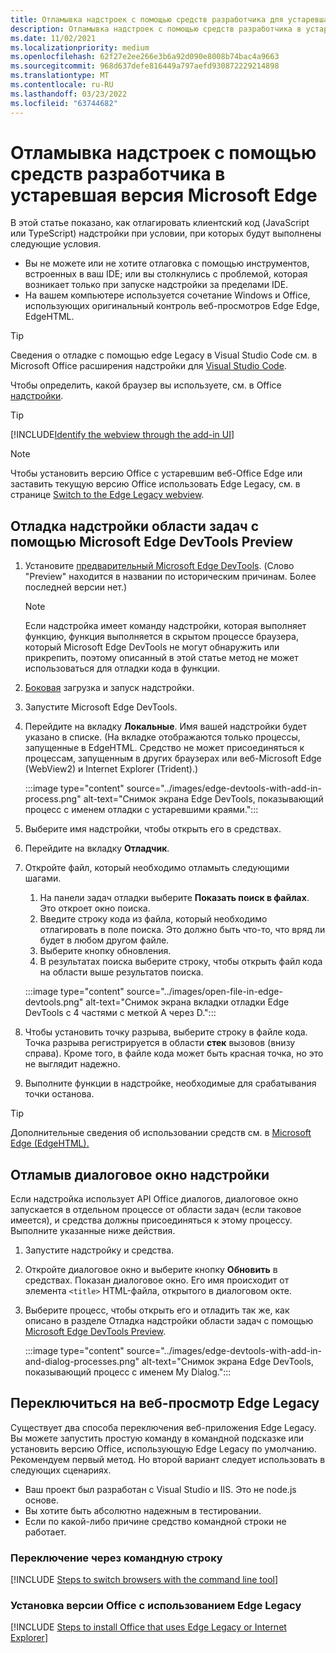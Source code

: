 ```yaml
---
title: Отламывка надстроек с помощью средств разработчика для устаревшая версия Microsoft Edge
description: Отламывка надстроек с помощью средств разработчика в устаревшая версия Microsoft Edge.
ms.date: 11/02/2021
ms.localizationpriority: medium
ms.openlocfilehash: 62f27e2ee266e3b6a92d090e8008b74bac4a9663
ms.sourcegitcommit: 968d637defe816449a797aefd930872229214898
ms.translationtype: MT
ms.contentlocale: ru-RU
ms.lasthandoff: 03/23/2022
ms.locfileid: "63744682"
---
```

# <a name="debug-add-ins-using-developer-tools-in-microsoft-edge-legacy"></a>Отламывка надстроек с помощью средств разработчика в устаревшая версия Microsoft Edge

В этой статье показано, как отлагировать клиентский код (JavaScript или TypeScript) надстройки при условии, при которых будут выполнены следующие условия.

- Вы не можете или не хотите отлаговка с помощью инструментов, встроенных в ваш IDE; или вы столкнулись с проблемой, которая возникает только при запуске надстройки за пределами IDE.
- На вашем компьютере используется сочетание Windows и Office, использующих оригинальный контроль веб-просмотров Edge Edge, EdgeHTML.

> [!TIP]
> Сведения о отладке с помощью edge Legacy в Visual Studio Code см. в Microsoft Office расширения надстройки для [Visual Studio Code](debug-with-vs-extension.md).

Чтобы определить, какой браузер вы используете, см. в Office [надстройки](../concepts/browsers-used-by-office-web-add-ins.md). 

> [!TIP]
> [!INCLUDE[Identify the webview through the add-in UI](../includes/identify-webview-in-ui.md)]

> [!NOTE]
> Чтобы установить версию Office с устаревшим веб-Office Edge или заставить текущую версию Office использовать Edge Legacy, см. в странице [Switch to the Edge Legacy webview](#switch-to-the-edge-legacy-webview).

## <a name="debug-a-task-pane-add-in-using-microsoft-edge-devtools-preview"></a>Отладка надстройки области задач с помощью Microsoft Edge DevTools Preview

1. Установите [предварительный Microsoft Edge DevTools](https://www.microsoft.com/p/microsoft-edge-devtools-preview/9mzbfrmz0mnj?activetab=pivot%3Aoverviewtab). (Слово "Preview" находится в названии по историческим причинам. Более последней версии нет.)

   > [!NOTE]
   > Если надстройка имеет команду [](../design/add-in-commands.md) надстройки, которая выполняет функцию, функция выполняется в скрытом процессе браузера, который Microsoft Edge DevTools не могут обнаружить или прикрепить, поэтому описанный в этой статье метод не может использоваться для отладки кода в функции.

1. [Боковая](create-a-network-shared-folder-catalog-for-task-pane-and-content-add-ins.md) загрузка и запуск надстройки.
1. Запустите Microsoft Edge DevTools.
1. Перейдите на вкладку **Локальные**. Имя вашей надстройки будет указано в списке. (На вкладке отображаются только процессы, запущенные в EdgeHTML. Средство не может присоединяться к процессам, запущенным в других браузерах или веб-Microsoft Edge (WebView2) и Internet Explorer (Trident).)

   :::image type="content" source="../images/edge-devtools-with-add-in-process.png" alt-text="Снимок экрана Edge DevTools, показывающий процесс с именем отладки с устаревшими краями.":::

1. Выберите имя надстройки, чтобы открыть его в средствах.
1. Перейдите на вкладку **Отладчик**.
1. Откройте файл, который необходимо отламыть следующими шагами.

   1. На панели задач отладки выберите **Показать поиск в файлах**. Это откроет окно поиска.
   1. Введите строку кода из файла, который необходимо отлагировать в поле поиска. Это должно быть что-то, что вряд ли будет в любом другом файле.
   1. Выберите кнопку обновления.
   1. В результатах поиска выберите строку, чтобы открыть файл кода на области выше результатов поиска.

   :::image type="content" source="../images/open-file-in-edge-devtools.png" alt-text="Снимок экрана вкладки отладки Edge DevTools с 4 частями с меткой A через D.":::

1. Чтобы установить точку разрыва, выберите строку в файле кода. Точка разрыва регистрируется в области **стек** вызовов (внизу справа). Кроме того, в файле кода может быть красная точка, но это не выглядит надежно.
1. Выполните функции в надстройке, необходимые для срабатывания точки останова.

> [!TIP]
> Дополнительные сведения об использовании средств см. в [Microsoft Edge (EdgeHTML).](/archive/microsoft-edge/legacy/developer/devtools-guide/)

## <a name="debug-a-dialog-in-an-add-in"></a>Отламыв диалоговое окно надстройки

Если надстройка использует API Office диалогов, диалоговое окно запускается в отдельном процессе от области задач (если таковое имеется), и средства должны присоединяться к этому процессу. Выполните указанные ниже действия.

1. Запустите надстройку и средства.
1. Откройте диалоговое окно и выберите кнопку **Обновить** в средствах. Показан диалоговое окно. Его имя происходит от элемента `<title>` HTML-файла, открытого в диалоговом окте.
1. Выберите процесс, чтобы открыть его и отладить так же, как описано в разделе Отладка надстройки области задач с помощью [Microsoft Edge DevTools Preview](#debug-a-task-pane-add-in-using-microsoft-edge-devtools-preview).

   :::image type="content" source="../images/edge-devtools-with-add-in-and-dialog-processes.png" alt-text="Снимок экрана Edge DevTools, показывающий процесс с именем My Dialog.":::

## <a name="switch-to-the-edge-legacy-webview"></a>Переключиться на веб-просмотр Edge Legacy

Существует два способа переключения веб-приложения Edge Legacy. Вы можете запустить простую команду в командной подсказке или установить версию Office, использующую Edge Legacy по умолчанию. Рекомендуем первый метод. Но второй вариант следует использовать в следующих сценариях.

- Ваш проект был разработан с Visual Studio и IIS. Это не node.js основе.
- Вы хотите быть абсолютно надежным в тестировании.
- Если по какой-либо причине средство командной строки не работает.

### <a name="switch-via-the-command-line"></a>Переключение через командную строку

[!INCLUDE [Steps to switch browsers with the command line tool](../includes/use-legacy-edge-or-ie.md)]

### <a name="install-a-version-of-office-that-uses-edge-legacy"></a>Установка версии Office с использованием Edge Legacy

[!INCLUDE [Steps to install Office that uses Edge Legacy or Internet Explorer](../includes/install-office-that-uses-legacy-edge-or-ie.md)]
